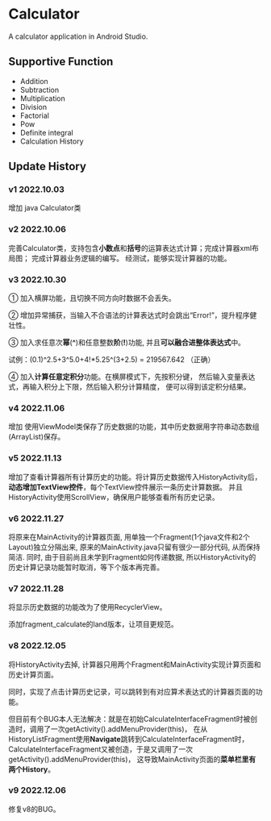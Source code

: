 # Calculator

A calculator application in Android Studio.



## Supportive Function

- Addition
- Subtraction
- Multiplication
- Division
- Factorial
- Pow
- Definite integral
- Calculation History



## Update History

### v1 2022.10.03

增加 java Calculator类

### v2 2022.10.06
完善Calculator类，支持包含**小数点**和**括号**的运算表达式计算；完成计算器xml布局图；
完成计算器业务逻辑的编写。 经测试，能够实现计算器的功能。

### v3 2022.10.30
① 加入横屏功能，且切换不同方向时数据不会丢失。

② 增加异常捕获，当输入不合语法的计算表达式时会跳出“Error!”，提升程序健壮性。

③ 加入求任意次**幂**(**^**)和任意整数**阶**(**!**)功能, 并且**可以融合进整体表达式**中。

   试例：(0.1)^2.5+3^5.0+4!*5.25^(3+2.5) = 219567.642 （正确）

④ 加入**计算任意定积分**功能。在横屏模式下，先按积分键，
然后输入变量表达式，再输入积分上下限，然后输入积分计算精度，
便可以得到该定积分结果。

### v4 2022.11.06
增加 使用ViewModel类保存了历史数据的功能，其中历史数据用字符串动态数组(ArrayList)保存。

### v5 2022.11.13
增加了查看计算器所有计算历史的功能。将计算历史数据传入HistoryActivity后，
**动态增加TextView控件**，每个TextView控件展示一条历史计算数据。
并且HistoryActivity使用ScrollView，确保用户能够查看所有历史记录。

### v6 2022.11.27
将原来在MainActivity的计算器页面, 用单独一个Fragment(1个java文件和2个Layout)独立分隔出来,
原来的MainActivity.java只留有很少一部分代码, 从而保持简洁. 
同时, 由于目前尚且未学到Fragment如何传递数据, 所以HistoryActivity的历史计算记录功能暂时取消，等下个版本再完善。

### v7 2022.11.28
将显示历史数据的功能改为了使用RecyclerView。

添加fragment_calculate的land版本，让项目更规范。

### v8 2022.12.05
将HistoryActivity去掉, 计算器只用两个Fragment和MainActivity实现计算页面和历史计算页面。

同时，实现了点击计算历史记录，可以跳转到有对应算术表达式的计算器页面的功能。

但目前有个BUG本人无法解决：就是在初始CalculateInterfaceFragment时被创造时，调用了一次getActivity().addMenuProvider(this)，
在从HistoryListFragment使用**Navigate**跳转到CalculateInterfaceFragment时，CalculateInterfaceFragment又被创造，于是又调用了一次getActivity().addMenuProvider(this)，
这导致MainActivity页面的**菜单栏里有两个History**。

### v9 2022.12.06

修复v8的BUG。
